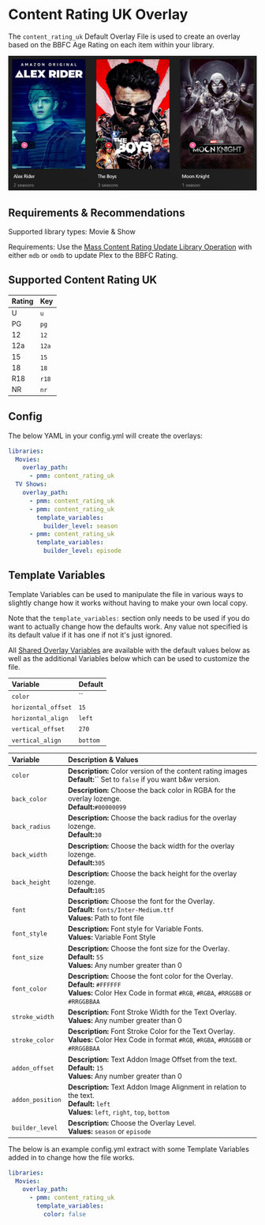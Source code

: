 # Content Rating UK Overlay

The `content_rating_uk` Default Overlay File is used to create an overlay based on the BBFC Age Rating on each item within your library.

![](images/content_rating_uk.png)

## Requirements & Recommendations

Supported library types: Movie & Show

Requirements: Use the [Mass Content Rating Update Library Operation](../../config/operations.md#mass-content-rating-update) with either `mdb` or `omdb` to update Plex to the BBFC Rating.

## Supported Content Rating UK

| Rating | Key   |
|:-------|:------|
| U      | `u`   |
| PG     | `pg`  |
| 12     | `12`  |
| 12a    | `12a` |
| 15     | `15`  |
| 18     | `18`  |
| R18    | `r18` |
| NR     | `nr`  |

## Config

The below YAML in your config.yml will create the overlays:

```yaml
libraries:
  Movies:
    overlay_path:
      - pmm: content_rating_uk
  TV Shows:
    overlay_path:
      - pmm: content_rating_uk
      - pmm: content_rating_uk
        template_variables:
          builder_level: season
      - pmm: content_rating_uk
        template_variables:
          builder_level: episode
```

## Template Variables

Template Variables can be used to manipulate the file in various ways to slightly change how it works without having to make your own local copy.

Note that the `template_variables:` section only needs to be used if you do want to actually change how the defaults work. Any value not specified is its default value if it has one if not it's just ignored.

All [Shared Overlay Variables](../overlay_variables) are available with the default values below as well as the additional Variables below which can be used to customize the file.

| Variable            | Default  |
|:--------------------|:---------|
| `color`             | ``       |
| `horizontal_offset` | `15`     |
| `horizontal_align`  | `left`   |
| `vertical_offset`   | `270`    |
| `vertical_align`    | `bottom` |

| Variable          | Description & Values                                                                                                                                                |
|:------------------|:--------------------------------------------------------------------------------------------------------------------------------------------------------------------|
| `color`           | **Description:** Color version of the content rating images<br>**Default:**`` Set to `false` if you want b&w version.                                               |
| `back_color`      | **Description:** Choose the back color in RGBA for the overlay lozenge.<br>**Default:**`#00000099`                                                                  |
| `back_radius`     | **Description:** Choose the back radius for the overlay lozenge.<br>**Default:**`30`                                                                                |
| `back_width`      | **Description:** Choose the back width for the overlay lozenge.<br>**Default:**`305`                                                                                |
| `back_height`     | **Description:** Choose the back height for the overlay lozenge.<br>**Default:**`105`                                                                               |
| `font`            | **Description:** Choose the font for the Overlay.<br>**Default:** `fonts/Inter-Medium.ttf`<br>**Values:** Path to font file                                         |
| `font_style`      | **Description:** Font style for Variable Fonts.<br>**Values:** Variable Font Style                                                                                  |
| `font_size`       | **Description:** Choose the font size for the Overlay.<br>**Default:** `55`<br>**Values:** Any number greater than 0                                                |
| `font_color`      | **Description:** Choose the font color for the Overlay.<br>**Default:** `#FFFFFF`<br>**Values:** Color Hex Code in format `#RGB`, `#RGBA`, `#RRGGBB` or `#RRGGBBAA` |
| `stroke_width`    | **Description:** Font Stroke Width for the Text Overlay.<br>**Values:** Any number greater than 0                                                                   |
| `stroke_color`    | **Description:** Font Stroke Color for the Text Overlay.<br>**Values:** Color Hex Code in format `#RGB`, `#RGBA`, `#RRGGBB` or `#RRGGBBAA`                          |
| `addon_offset`    | **Description:** Text Addon Image Offset from the text.<br>**Default:** `15`<br>**Values:** Any number greater than 0                                               |
| `addon_position`  | **Description:** Text Addon Image Alignment in relation to the text.<br>**Default:** `left`<br>**Values:** `left`, `right`, `top`, `bottom`                         |
| `builder_level`   | **Description:** Choose the Overlay Level.<br>**Values:** `season` or `episode`                                                                                     |

The below is an example config.yml extract with some Template Variables added in to change how the file works.

```yaml
libraries:
  Movies:
    overlay_path:
      - pmm: content_rating_uk
        template_variables:
          color: false
```
